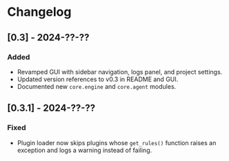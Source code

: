 # Changelog

## [0.3] - 2024-??-??
### Added
- Revamped GUI with sidebar navigation, logs panel, and project settings.
- Updated version references to v0.3 in README and GUI.
- Documented new ``core.engine`` and ``core.agent`` modules.

## [0.3.1] - 2024-??-??
### Fixed
- Plugin loader now skips plugins whose `get_rules()` function raises an
  exception and logs a warning instead of failing.

